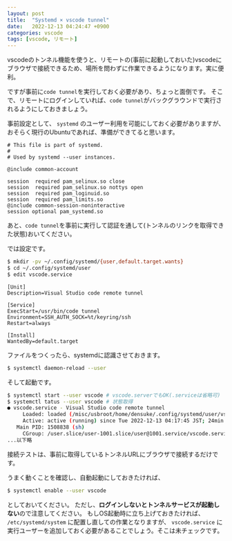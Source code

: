 ```yaml
---
layout: post
title:  "Systemd × vscode tunnel"
date:   2022-12-13 04:24:47 +0900
categories: vscode
tags: [vscode, リモート]
---
```


vscodeのトンネル機能を使うと、リモートの(事前に起動しておいた)vscodeにブラウザで接続できるため、場所を問わずに作業できるようになります。実に便利。

ですが事前に`code tunnel`を実行しておく必要があり、ちょっと面倒です。
そこで、リモートにログインしていれば、`code tunnel`がバックグラウンドで実行されるようにしておきましょう。

事前設定として、 `systemd` のユーザー利用を可能にしておく必要がありますが、
おそらく現行のUbuntuであれば、準備ができてると思います。

```file:/etc/pam.d/systemd-user
# This file is part of systemd.
#
# Used by systemd --user instances.

@include common-account

session  required pam_selinux.so close
session  required pam_selinux.so nottys open
session  required pam_loginuid.so
session  required pam_limits.so
@include common-session-noninteractive
session optional pam_systemd.so
```

あと、`code tunnel`を事前に実行して認証を通して(トンネルのリンクを取得できた状態)おいてください。

では設定です。

```bash
$ mkdir -pv ~/.config/systemd/{user,default.target.wants}
$ cd ~/.config/systemd/user
$ edit vscode.service
```

```file:~/.config/systemd/user/vscode.service
[Unit]
Description=Visual Studio code remote tunnel

[Service]
ExecStart=/usr/bin/code tunnel
Environment=SSH_AUTH_SOCK=%t/keyring/ssh
Restart=always

[Install]
WantedBy=default.target
```

ファイルをつくったら、systemdに認識させておきます。

```bash
$ systemctl daemon-reload --user
```

そして起動です。

```bash
$ systemctl start --user vscode # vscode.serverでもOK(.serviceは省略可)
$ systemctl tatus --user vscode # 状態取得
● vscode.service - Visual Studio code remote tunnel
     Loaded: loaded (/misc/usbroot/home/densuke/.config/systemd/user/vscode.service; enabled; vendor preset: enabled)
     Active: active (running) since Tue 2022-12-13 04:17:45 JST; 24min ago
   Main PID: 1508838 (sh)
     CGroup: /user.slice/user-1001.slice/user@1001.service/vscode.service
...以下略
```

接続テストは、事前に取得しているトンネルURLにブラウザで接続するだけです。

うまく動くことを確認し、自動起動にしておきたければ、

```bash
$ systemctl enable --user vscode
```

としておいてください。
ただし、**ログインしないとトンネルサービスが起動しない**ので注意してください。
もしOS起動時に立ち上げておきたければ、 `/etc/systemd/system` に配置し直しての作業となりますが、
`vscode.service` に実行ユーザーを追加しておく必要があることでしょう。そこは未チェックです。

